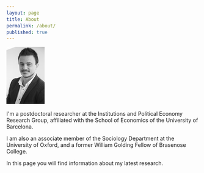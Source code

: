```yaml
---
layout: page
title: About
permalink: /about/
published: true
---
```


![](/_pages/about/rsz_paulo_bw.jpg)


I'm a postdoctoral researcher at the Institutions and Political Economy Research Group, affiliated with the School of Economics of the University of Barcelona.

I am also an associate member of the Sociology Department at the University of Oxford, and a former William Golding Fellow of Brasenose College.

In this page you will find information about my latest research.
